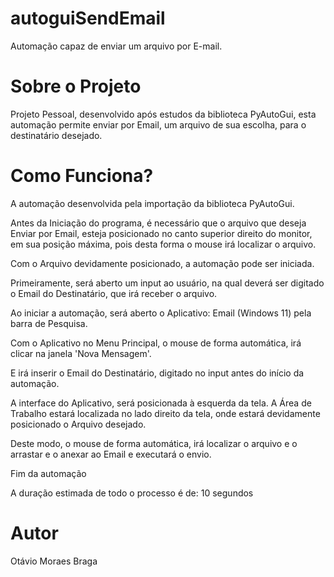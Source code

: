 # autoguiSendEmail
Automação capaz de enviar um arquivo por E-mail.

# Sobre o Projeto
Projeto Pessoal, desenvolvido após estudos da biblioteca PyAutoGui, esta automação permite enviar por Email, um arquivo de sua escolha, para o destinatário desejado.

# Como Funciona?

A automação desenvolvida pela importação da biblioteca PyAutoGui.

Antes da Iniciação do programa, é necessário que o arquivo que deseja Enviar por Email, esteja posicionado no canto superior direito do monitor, em sua posição máxima, pois desta forma o mouse irá localizar o arquivo.

Com o Arquivo devidamente posicionado, a automação pode ser iniciada.

Primeiramente, será aberto um input ao usuário, na qual deverá ser digitado o Email do Destinatário, que irá receber o arquivo.

Ao iniciar a automação, será aberto o Aplicativo: Email (Windows 11) pela barra de Pesquisa.

Com o Aplicativo no Menu Principal, o mouse de forma automática, irá clicar na janela 'Nova Mensagem'.

E irá inserir o Email do Destinatário, digitado no input antes do início da automação.

A interface do Aplicativo, será posicionada à esquerda da tela. A Área de Trabalho estará localizada no lado direito da tela, onde estará devidamente posicionado o Arquivo desejado.

Deste modo, o mouse de forma automática, irá localizar o arquivo e o arrastar e o anexar ao Email e executará o envio.

Fim da automação

A duração estimada de todo o processo é de: 10 segundos

# Autor
Otávio Moraes Braga

